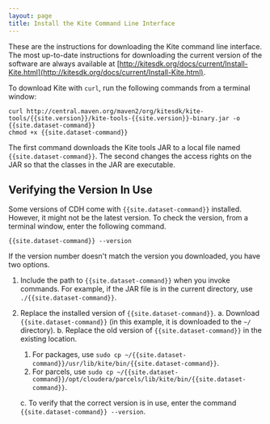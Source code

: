 ```yaml
---
layout: page
title: Install the Kite Command Line Interface
---
```


These are the instructions for downloading the Kite command line interface. The most up-to-date instructions for downloading the current version of the software are always available at [http://kitesdk.org/docs/current/Install-Kite.html](http://kitesdk.org/docs/current/Install-Kite.html).

To download Kite with `curl`, run the following commands from a terminal window:

```
curl http://central.maven.org/maven2/org/kitesdk/kite-tools/{{site.version}}/kite-tools-{{site.version}}-binary.jar -o {{site.dataset-command}}
chmod +x {{site.dataset-command}}
```

The first command downloads the Kite tools JAR to a local file named `{{site.dataset-command}}`. The second changes the access rights on the JAR so that the classes in the JAR are executable.

## Verifying the Version In Use

Some versions of CDH come with `{{site.dataset-command}}` installed. However, it might not be the latest version. To check the version, from a terminal window, enter the following command.

```
{{site.dataset-command}} --version
```

If the version number doesn't match the version you downloaded, you have two options.

1. Include the path to `{{site.dataset-command}}` when you invoke commands. For example, if the JAR file is in the current directory, use `./{{site.dataset-command}}`.

1. Replace the installed version of `{{site.dataset-command}}`.
  a. Download `{{site.dataset-command}}` (in this example, it is downloaded to the `~/` directory).
  b. Replace the old version of `{{site.dataset-command}}` in the existing location.
    1. For packages, use `sudo cp ~/{{site.dataset-command}}/usr/lib/kite/bin/{{site.dataset-command}}`.
    1. For parcels, use `sudo cp ~/{{site.dataset-command}}/opt/cloudera/parcels/lib/kite/bin/{{site.dataset-command}}`.
  
    c. To verify that the correct version is in use, enter the command `{{site.dataset-command}} --version`.